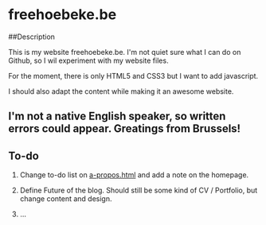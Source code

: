 # freehoebeke.be

##Description

This is my website freehoebeke.be. I'm not quiet sure what I can do on Github, so I wil experiment with my website files.

For the moment, there is only HTML5 and CSS3 but I want to add javascript.

I should also adapt the content while making it an awesome website.

I'm not a native English speaker, so written errors could appear. Greatings from Brussels!
---
## To-do

1. Change to-do list on [a-propos.html](freehoebeke.be/a-propos.html) and add a note on the homepage.

2. Define Future of the blog. Should still be some kind of CV / Portfolio, but change content and design.

3. ...
